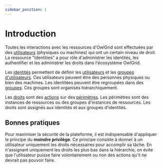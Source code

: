 ```yaml
---
sidebar_position: 1
---
```


# Introduction

Toutes les interactions avec les ressources d'OwlGrid sont effectuées par des [utilisateurs](/docs/identities/users) (physiques ou machines) qui ont un certain niveau de droit. La ressource "Identities" a pour rôle d'administrer les identités, les authentifier et les administrer les droits dans l'écosystème OwlGrid.

Les [identités](/docs/identities/users) permettent de définir les [utilisateurs](/docs/identities/users) et les [groupes d'utilisateurs](/docs/identities/groups). Ces utilisateurs peuvent être des personnes physiques ou bien des machines. Les identitées peuvent être regroupées dans des [groupes](/docs/identities/groups). Ces groupes sont organisés hiérarchiquement.

Les [droits](/docs/identities/rights) sont des [actions](/docs/identities/actions) sur des [périmètres](/docs/identities/perimeters). Les périmètres sont des instances de ressources ou des groupes d'instances de ressources. Les droits sont assignés aux identités et aux groupes d'identités.

## Bonnes pratiques

Pour maximiser la sécurité de la plateforme, il est indispensable d'appliquer le principe du **moindre privilège**. Ce principe consiste à donner à un utilisateur uniquement les droits nécessaires pour accomplir sa tâche. En n'assignant uniquement les droits les plus bas dans la hiérarchie, on évite que l'utilisateur puisse faire volontairement ou non des actions qu'il ne devrait pas pouvoir faire.